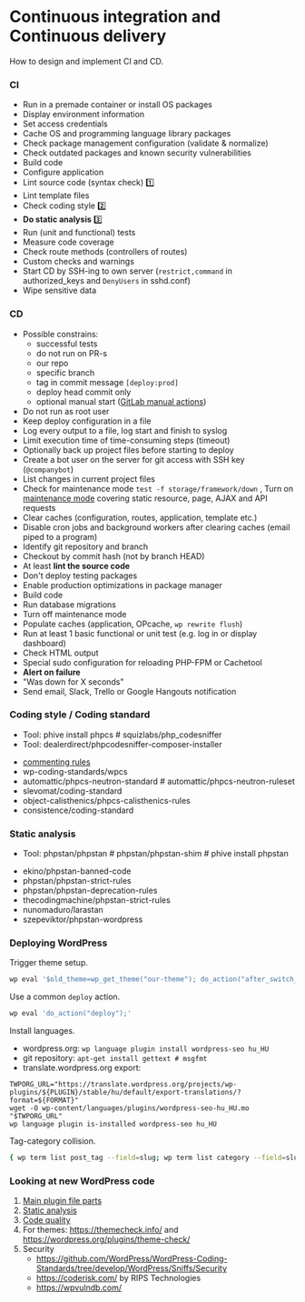  # Continuous integration and Continuous delivery

How to design and implement CI and CD.

### CI

- Run in a premade container or install OS packages
- Display environment information
- Set access credentials
- Cache OS and programming language library packages
- Check package management configuration (validate & normalize)
- Check outdated packages and known security vulnerabilities
- Build code
- Configure application
- Lint source code (syntax check) :one:
- Lint template files
- Check coding style :two:
- **Do static analysis** :three:
- Run (unit and functional) tests
- Measure code coverage
- Check route methods (controllers of routes)
- Custom checks and warnings
- Start CD by SSH-ing to own server (`restrict,command` in authorized_keys and `DenyUsers` in sshd.conf)
- Wipe sensitive data

### CD

- Possible constrains:
  * successful tests
  * do not run on PR-s
  * our repo
  * specific branch
  * tag in commit message `[deploy:prod]`
  * deploy head commit only
  * optional manual start ([GitLab manual actions](https://gitlab.com/help/ci/yaml/README.md#manual-actions))
- Do not run as root user
- Keep deploy configuration in a file
- Log every output to a file, log start and finish to syslog
- Limit execution time of time-consuming steps (timeout)
- Optionally back up project files before starting to deploy
- Create a bot user on the server for git access with SSH key (`@companybot`)
- List changes in current project files
- Check for maintenance mode `test -f storage/framework/down` ,
  Turn on [maintenance mode](https://github.com/laravel/framework/blob/18402cd4b83fd1d944f3baa0d8cc26d7dfcce333/src/Illuminate/Foundation/Application.php#L927-L930)
  covering static resource, page, AJAX and API requests
- Clear caches (configuration, routes, application, template etc.)
- Disable cron jobs and background workers after clearing caches (email piped to a program)
- Identify git repository and branch
- Checkout by commit hash (not by branch HEAD)
- At least **lint the source code**
- Don't deploy testing packages
- Enable production optimizations in package manager
- Build code
- Run database migrations
- Turn off maintenance mode
- Populate caches (application, OPcache, `wp rewrite flush`)
- Run at least 1 basic functional or unit test (e.g. log in or display dashboard)
- Check HTML output
- Special sudo configuration for reloading PHP-FPM or Cachetool
- **Alert on failure**
- "Was down for X seconds"
- Send email, Slack, Trello or Google Hangouts notification

### Coding style / Coding standard

* Tool: phive install phpcs # squizlabs/php_codesniffer
* Tool: dealerdirect/phpcodesniffer-composer-installer

- [commenting rules](https://github.com/squizlabs/PHP_CodeSniffer/tree/master/src/Standards/Squiz/Sniffs/Commenting)
- wp-coding-standards/wpcs
- automattic/phpcs-neutron-standard # automattic/phpcs-neutron-ruleset
- slevomat/coding-standard
- object-calisthenics/phpcs-calisthenics-rules
- consistence/coding-standard

### Static analysis

* Tool: phpstan/phpstan # phpstan/phpstan-shim # phive install phpstan

- ekino/phpstan-banned-code
- phpstan/phpstan-strict-rules
- phpstan/phpstan-deprecation-rules
- thecodingmachine/phpstan-strict-rules
- nunomaduro/larastan
- szepeviktor/phpstan-wordpress

### Deploying WordPress

Trigger theme setup.

```bash
wp eval '$old_theme=wp_get_theme("our-theme"); do_action("after_switch_theme", $old_theme->get("Name"), $old_theme);'
```

Use a common `deploy` action.

```bash
wp eval 'do_action("deploy");'
```

Install languages.

- wordpress.org: `wp language plugin install wordpress-seo hu_HU`
- git repository: `apt-get install gettext # msgfmt`
- translate.wordpress.org export:

```
TWPORG_URL="https://translate.wordpress.org/projects/wp-plugins/${PLUGIN}/stable/hu/default/export-translations/?format=${FORMAT}"
wget -O wp-content/languages/plugins/wordpress-seo-hu_HU.mo "$TWPORG_URL"
wp language plugin is-installed wordpress-seo hu_HU
```

Tag-category collision.

```bash
{ wp term list post_tag --field=slug; wp term list category --field=slug; }|sort|uniq -d
```

<!-- https://antoinevastel.com/bot%20detection/2018/01/17/detect-chrome-headless-v2.html -->

### Looking at new WordPress code

1. [Main plugin file parts](https://github.com/szepeviktor/phpstan-wordpress/blob/master/README.md#make-your-code-testable)
1. [Static analysis](https://github.com/szepeviktor/phpstan-wordpress)
1. [Code quality](https://github.com/nunomaduro/phpinsights)
1. For themes: https://themecheck.info/ and https://wordpress.org/plugins/theme-check/
1. Security
    - https://github.com/WordPress/WordPress-Coding-Standards/tree/develop/WordPress/Sniffs/Security
    - https://coderisk.com/ by RIPS Technologies
    - https://wpvulndb.com/
